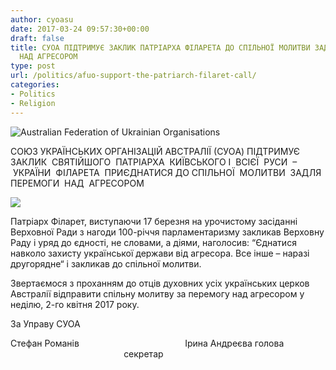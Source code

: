 ```yaml
---
author: cyoasu
date: 2017-03-24 09:57:30+00:00
draft: false
title: СУОА ПІДТРИМУЄ ЗАКЛИК ПАТРІАРХА ФІЛАРЕТА ДО СПІЛЬНОЇ МОЛИТВИ ЗАДЛЯ ПЕРЕМОГИ
  НАД АГРЕСОРОМ
type: post
url: /politics/afuo-support-the-patriarch-filaret-call/
categories:
- Politics
- Religion
---
```


![Australian Federation of Ukrainian Organisations](http://www.ozeukes.com/wp-content/uploads/2014/10/image001.png)



СОЮЗ УКРАЇНСЬКИХ ОРГАНІЗАЦІЙ АВСТРАЛІЇ (СУОA)
ПІДТРИМУЄ  ЗАКЛИК  СВЯТІЙШОГО  ПАТРІАРХА  КИЇВСЬКОГО
І  ВСІЄЇ  РУСИ  –  УКРАЇНИ  ФІЛАРЕТА  ПРИЄДНАТИСЯ
ДО СПІЛЬНОЇ  МОЛИТВИ  ЗАДЛЯ  ПЕРЕМОГИ  НАД  АГРЕСОРОМ




![](http://www.ozeukes.com/wp-content/uploads/2017/03/filaret.jpg)



Патріарх Філарет, виступаючи 17 березня на урочистому засіданні Верховної Ради з нагоди 100-річчя парламентаризму закликав Верховну Раду і уряд до єдності, не словами, а діями, наголосив: “Єднатися навколо захисту української держави від агресора. Все інше – наразі другорядне“ i закликав до спільної молитви.

Звертaємося з проханням до отців духовних усіх українських церков Австралії відправити спільну молитву за перемогу над агресором у неділю, 2-го квітня 2017 року.

За Управу СУОА

Стефан Романів                                           Ірина Андреєва
голова                                                               секретар
